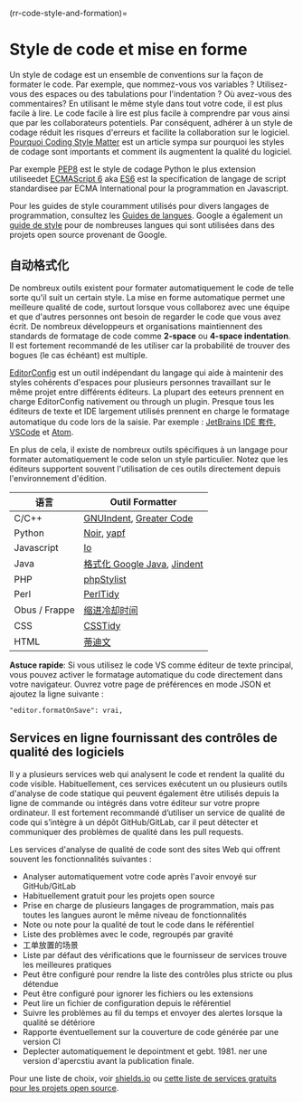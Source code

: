 (rr-code-style-and-formation)=
# Style de code et mise en forme

Un style de codage est un ensemble de conventions sur la façon de formater le code. Par exemple, que nommez-vous vos variables ? Utilisez-vous des espaces ou des tabulations pour l'indentation ? Où avez-vous des commentaires? En utilisant le même style dans tout votre code, il est plus facile à lire. Le code facile à lire est plus facile à comprendre par vous ainsi que par les collaborateurs potentiels. Par conséquent, adhérer à un style de codage réduit les risques d'erreurs et facilite la collaboration sur le logiciel. [Pourquoi Coding Style Matter](http://coding.smashingmagazine.com/2012/10/25/why-coding-style-matters/) est un article sympa sur pourquoi les styles de codage sont importants et comment ils augmentent la qualité du logiciel.

Par exemple [PEP8](https://www.python.org/dev/peps/pep-0008/) est le style de codage Python le plus extension utiliseedet [ECMAScript 6](http://es6-features.org/) aka [ES6](http://es6-features.org/) est la specification de langage de script standardisee par ECMA International pour la programmation en Javascript.

Pour les guides de style couramment utilisés pour divers langages de programmation, consultez les [Guides de langues](https://guide.esciencecenter.nl/best_practices/language_guides/languages_overview.html). Google a également un [guide de style](https://code.google.com/p/google-styleguide/) pour de nombreuses langues qui sont utilisées dans des projets open source provenant de Google.

## 自动格式化

De nombreux outils existent pour formater automatiquement le code de telle sorte qu'il suit un certain style. La mise en forme automatique permet une meilleure qualité de code, surtout lorsque vous collaborez avec une équipe et que d'autres personnes ont besoin de regarder le code que vous avez écrit. De nombreux développeurs et organisations maintiennent des standards de formatage de code comme **2-space** ou **4-space indentation**. Il est fortement recommandé de les utiliser car la probabilité de trouver des bogues (le cas échéant) est multiple.

[EditorConfig](https://editorconfig.org) est un outil indépendant du langage qui aide à maintenir des styles cohérents d'espaces pour plusieurs personnes travaillant sur le même projet entre différents éditeurs. La plupart des eeteurs prennent en charge EditorConfig nativement ou through un plugin. Presque tous les éditeurs de texte et IDE largement utilisés prennent en charge le formatage automatique du code lors de la saisie. Par exemple : [JetBrains IDE 套件](https://www.jetbrains.com/products.html#), [VSCode](https://code.visualstudio.com/) et [Atom](https://atom.io/).

En plus de cela, il existe de nombreux outils spécifiques à un langage pour formater automatiquement le code selon un style particulier. Notez que les éditeurs supportent souvent l'utilisation de ces outils directement depuis l'environnement d'édition.

| 语言            | Outil Formatter                                                                                                |
| ------------- | -------------------------------------------------------------------------------------------------------------- |
| C/C++         | [GNUIndent](http://www.gnu.org/software/indent/), [Greater Code](http://sourceforge.net/projects/gcgreatcode/) |
| Python        | [Noir](https://black.readthedocs.io), [yapf](https://pypi.org/project/yapf/)                                   |
| Javascript    | [Io](https://beautifier.io/)                                                                                   |
| Java          | [格式化 Google Java](https://github.com/google/google-java-format), [Jindent](http://www.jindent.com/)            |
| PHP           | [phpStylist](http://sourceforge.net/projects/phpstylist/)                                                      |
| Perl          | [PerlTidy](http://perltidy.sourceforge.net/)                                                                   |
| Obus / Frappe | [缩进冷却时间](http://www.bolthole.com/AWK.html)                                                                     |
| CSS           | [CSSTidy](http://csstidy.sourceforge.net/)                                                                     |
| HTML          | [蒂迪文](http://tidy.sourceforge.net/)                                                                            |

**Astuce rapide**: Si vous utilisez le code VS comme éditeur de texte principal, vous pouvez activer le formatage automatique du code directement dans votre navigateur. Ouvrez votre page de préférences en mode JSON et ajoutez la ligne suivante :

```
"editor.formatOnSave": vrai,
```

## Services en ligne fournissant des contrôles de qualité des logiciels

Il y a plusieurs services web qui analysent le code et rendent la qualité du code visible. Habituellement, ces services exécutent un ou plusieurs outils d'analyse de code statique qui peuvent également être utilisés depuis la ligne de commande ou intégrés dans votre éditeur sur votre propre ordinateur. Il est fortement recommandé d’utiliser un service de qualité de code qui s’intègre à un dépôt GitHub/GitLab, car il peut détecter et communiquer des problèmes de qualité dans les pull requests.

Les services d'analyse de qualité de code sont des sites Web qui offrent souvent les fonctionnalités suivantes :

- Analyser automatiquement votre code après l'avoir envoyé sur GitHub/GitLab
- Habituellement gratuit pour les projets open source
- Prise en charge de plusieurs langages de programmation, mais pas toutes les langues auront le même niveau de fonctionnalités
- Note ou note pour la qualité de tout le code dans le référentiel
- Liste des problèmes avec le code, regroupés par gravité
- 工单放置的场景
- Liste par défaut des vérifications que le fournisseur de services trouve les meilleures pratiques
- Peut être configuré pour rendre la liste des contrôles plus stricte ou plus détendue
- Peut être configuré pour ignorer les fichiers ou les extensions
- Peut lire un fichier de configuration depuis le référentiel
- Suivre les problèmes au fil du temps et envoyer des alertes lorsque la qualité se détériore
- Rapporte éventuellement sur la couverture de code générée par une version CI
- Deplecter automatiquement le depointment et gebt. 1981. ner une version d'apercstiu avant la publication finale.

Pour une liste de choix, voir [shields.io](https://shields.io/category/analysis) ou [cette liste de services gratuits pour les projets open source](https://github.com/ripienaar/free-for-dev#code-quality).

